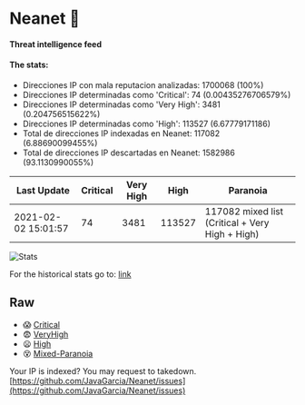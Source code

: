 # Neanet :hocho:
#### Threat intelligence feed
#### The stats:

- Direcciones IP con mala reputacion analizadas: 1700068 (100%)
- Direcciones IP determinadas como 'Critical':  74 (0.00435276706579%)
- Direcciones IP determinadas como 'Very High':  3481 (0.204756515622%)
- Direcciones IP determinadas como 'High':  113527 (6.67779171186)
- Total de direcciones IP indexadas en Neanet:  117082 (6.88690099455%)
- Total de direcciones IP descartadas en Neanet:  1582986 (93.1130990055%)

| Last Update | Critical | Very High | High | Paranoia |
| --- | --- | --- | --- | --- |
| 2021-02-02 15:01:57 | 74 | 3481 | 113527 | 117082 mixed list (Critical + Very High + High)|

![Stats](https://docs.google.com/spreadsheets/d/e/2PACX-1vSnaNMIXVabIpDJjufMlzH7poXnshF3mgd8Is1g9ytUEzVsP5my4Trn8f-xkoLLQ38xpL3HtmUexLo6/pubchart?oid=501124687&format=image)

For the historical stats go to: [link](/stats.csv)
## Raw
- :scream: [Critical](https://raw.githubusercontent.com/JavaGarcia/Neanet/master/blacklists/neanet_critical.txt)
- :fearful: [VeryHigh](https://raw.githubusercontent.com/JavaGarcia/Neanet/master/blacklists/neanet_veryHigh.txtt)
- :frowning: [High](https://raw.githubusercontent.com/JavaGarcia/Neanet/master/blacklists/neanet_high.txt)
- :dizzy_face: [Mixed-Paranoia](https://raw.githubusercontent.com/JavaGarcia/Neanet/master/blacklists/neanet_all.txt)


Your IP is indexed? You may request to takedown. [https://github.com/JavaGarcia/Neanet/issues](https://github.com/JavaGarcia/Neanet/issues)





































































































































































































































































































































































































































































































































































































































































































































































































































































































































































































































































































































































































































































































































































































































































































































































































































































































































































































































































































































































































































































































































































































































































































































































































































































































































































































































































































































































































































































































































































































































































































































































































































































































































































































































































































































































































































































































































































































































































































































































































































































